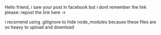 Hello friend, i saw your post in facebook but i dont remember the link please: repost the link here ->

i recomend using .gitignore to hide node_modules because these files are so heavy to upload and download
